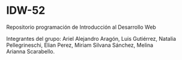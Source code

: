 # IDW-52
Repositorio programación de Introducción al Desarrollo Web

Integrantes del grupo: Ariel Alejandro Aragón, Luis Gutiérrez, Natalia Pellegrineschi, Elian Perez, Miriam Silvana Sánchez, Melina Arianna Scarabello.
